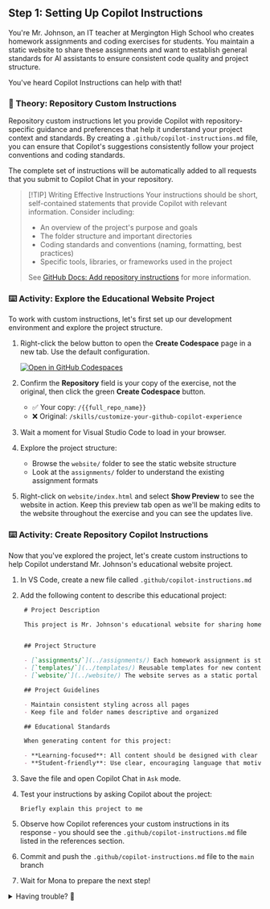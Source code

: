 ## Step 1: Setting Up Copilot Instructions

You're Mr. Johnson, an IT teacher at Mergington High School who creates homework assignments and coding exercises for students. You maintain a static website to share these assignments and want to establish general standards for AI assistants to ensure consistent code quality and project structure.

You've heard Copilot Instructions can help with that!

<!-- TODO: Add website screenshot in a details section -->

### 📖 Theory: Repository Custom Instructions

Repository custom instructions let you provide Copilot with repository-specific guidance and preferences that help it understand your project context and standards. By creating a `.github/copilot-instructions.md` file, you can ensure that Copilot's suggestions consistently follow your project conventions and coding standards.

The complete set of instructions will be automatically added to all requests that you submit to Copilot Chat in your repository.

> [!TIP] Writing Effective Instructions
> Your instructions should be short, self-contained statements that provide Copilot with relevant information. Consider including:
>
> - An overview of the project's purpose and goals
> - The folder structure and important directories
> - Coding standards and conventions (naming, formatting, best practices)
> - Specific tools, libraries, or frameworks used in the project
>
> See [GitHub Docs: Add repository instructions](https://docs.github.com/en/copilot/how-tos/custom-instructions/adding-repository-custom-instructions-for-github-copilot) for more information.

### ⌨️ Activity: Explore the Educational Website Project

To work with custom instructions, let's first set up our development environment and explore the project structure.

1. Right-click the below button to open the **Create Codespace** page in a new tab. Use the default configuration.

   [![Open in GitHub Codespaces](https://github.com/codespaces/badge.svg)](https://codespaces.new/{{full_repo_name}}?quickstart=1)

1. Confirm the **Repository** field is your copy of the exercise, not the original, then click the green **Create Codespace** button.

   - ✅ Your copy: `/{{full_repo_name}}`
   - ❌ Original: `/skills/customize-your-github-copilot-experience`

1. Wait a moment for Visual Studio Code to load in your browser.

1. Explore the project structure:

   - Browse the `website/` folder to see the static website structure
   - Look at the `assignments/` folder to understand the existing assignment formats

1. Right-click on `website/index.html` and select **Show Preview** to see the website in action. Keep this preview tab open as we'll be making edits to the website throughout the exercise and you can see the updates live.

### ⌨️ Activity: Create Repository Copilot Instructions

Now that you've explored the project, let's create custom instructions to help Copilot understand Mr. Johnson's educational website project.

1. In VS Code, create a new file called `.github/copilot-instructions.md`

1. Add the following content to describe this educational project:

   ```markdown
    # Project Description

    This project is Mr. Johnson's educational website for sharing homework assignments and coding exercises with students. Students can browse, view, and download assignments directly from the portal.


    ## Project Structure

    - [`assignments/`](../assignments/) Each homework assignment is stored in its own subfolder with a consistent structure.
    - [`templates/`](../templates/) Reusable templates for new content
    - [`website/`](../website/) The website serves as a static portal for browsing and viewing assignments. Only HTML, CSS, and JavaScript files are used here. Content is configurable via [`config.json`](../website/config.json) file to dynamically generate assignment lists and details.

    ## Project Guidelines

    - Maintain consistent styling across all pages
    - Keep file and folder names descriptive and organized

    ## Educational Standards

    When generating content for this project:

    - **Learning-focused**: All content should be designed with clear learning objectives and appropriate difficulty levels
    - **Student-friendly**: Use clear, encouraging language that motivates students
   ```

1. Save the file and open Copilot Chat in `Ask` mode.

1. Test your instructions by asking Copilot about the project:

   ```text
   Briefly explain this project to me
   ```

1. Observe how Copilot references your custom instructions in its response - you should see the `.github/copilot-instructions.md` file listed in the references section.

1. Commit and push the `.github/copilot-instructions.md` file to the `main` branch

1. Wait for Mona to prepare the next step!

<details>
<summary>Having trouble? 🤷</summary><br/>

- The `.github/copilot-instructions.md` file should be at the root of the `.github` folder
- Make sure you commited and pushed the changes.

</details>
